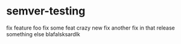 # semver-testing

fix
feature foo
fix some
feat crazy new
fix another fix in that release
something else
blafalsksardlk
